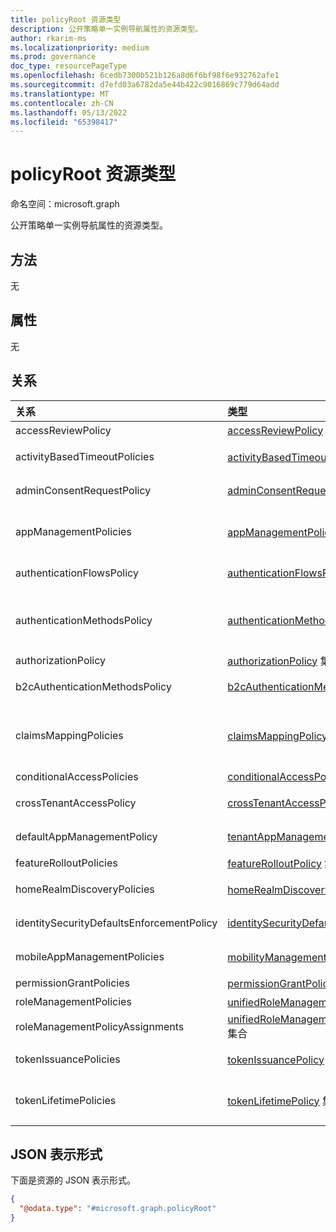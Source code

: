 ```yaml
---
title: policyRoot 资源类型
description: 公开策略单一实例导航属性的资源类型。
author: rkarim-ms
ms.localizationpriority: medium
ms.prod: governance
doc_type: resourcePageType
ms.openlocfilehash: 6cedb7300b521b126a8d6f6bf98f6e932762afe1
ms.sourcegitcommit: d7efd03a6782da5e44b422c9016869c779d64add
ms.translationtype: MT
ms.contentlocale: zh-CN
ms.lasthandoff: 05/13/2022
ms.locfileid: "65398417"
---
```

# <a name="policyroot-resource-type"></a>policyRoot 资源类型

命名空间：microsoft.graph

公开策略单一实例导航属性的资源类型。

## <a name="methods"></a>方法
无

## <a name="properties"></a>属性
无

## <a name="relationships"></a>关系

| 关系                              | 类型                                                                                                      | 说明                                                                                                                                                          |
|:------------------------------------------|:----------------------------------------------------------------------------------------------------------|:---------------------------------------------------------------------------------------------------------------------------------------------------------------------|
| accessReviewPolicy                        | [accessReviewPolicy](accessreviewpolicy.md)                                                               | 包含目录级访问评审设置的策略。                                                                                                     |
| activityBasedTimeoutPolicies              | [activityBasedTimeoutPolicy](activitybasedtimeoutpolicy.md) 集合                                    | 用于控制应用程序的 Web 会话空闲超时的策略。                                                                                        |
| adminConsentRequestPolicy                 | [adminConsentRequestPolicy](adminconsentrequestpolicy.md)                                                 | 为整个租户创建和管理同意请求的策略。                                                                                  |
| appManagementPolicies                     | [appManagementPolicy](appmanagementpolicy.md) 集合                                                  | 对特定应用程序和服务主体强制实施应用管理限制的策略，重写 defaultAppManagementPolicy。                   |
| authenticationFlowsPolicy                 | [authenticationFlowsPolicy](authenticationflowspolicy.md)                                                 | 外部用户自助注册体验的策略配置。                                                                                   |
| authenticationMethodsPolicy               | [authenticationMethodsPolicy](authenticationmethodspolicy.md)                                             | 允许其登录的身份验证方法和用户 (Azure AD) Azure Active Directory (中的 MFA)  (多重身份验证。 |
| authorizationPolicy                       | [authorizationPolicy](authorizationpolicy.md) 集合                                                  | 控制 Azure AD 授权设置的策略。                                                                                                            |
| b2cAuthenticationMethodsPolicy            | [b2cAuthenticationMethodsPolicy](b2cauthenticationmethodspolicy.md)                                       | 用于定义最终用户如何通过本地帐户注册的 Azure AD B2C 策略。                                                                                     |
| claimsMappingPolicies                     | [claimsMappingPolicy](claimsmappingpolicy.md) 集合                                                  | WS-Fed、SAML、OAuth 2.0 和 OpenID 连接协议的声明映射策略，用于向特定应用程序颁发的令牌。                                   |
| conditionalAccessPolicies                 | [conditionalAccessPolicy](conditionalaccesspolicy.md)                                                     | 定义访问方案的自定义规则。                                                                                                                     |
| crossTenantAccessPolicy                   | [crossTenantAccessPolicy](crosstenantaccesspolicy.md)                           | 定义与外部 Azure AD 租户交互时的访问方案的自定义规则。                                                                                                                     |
| defaultAppManagementPolicy                | [tenantAppManagementPolicy](tenantappmanagementpolicy.md)                                                 | 对所有应用程序和服务主体强制实施应用管理限制的租户范围策略。                                                        |
| featureRolloutPolicies                    | [featureRolloutPolicy](featurerolloutpolicy.md) 集合                                                | 与目录对象关联的功能推出策略。                                                                                                       |
| homeRealmDiscoveryPolicies                | [homeRealmDiscoveryPolicy](homerealmdiscoverypolicy.md) 集合                                        | 用于控制联合用户的 Azure AD 身份验证行为的策略。                                                                                          |
| identitySecurityDefaultsEnforcementPolicy | [identitySecurityDefaultsEnforcementPolicy](identitysecuritydefaultsenforcementpolicy.md)                 | 表示可防范常见攻击的安全默认值的策略。                                                                                |
| mobileAppManagementPolicies               | [mobilityManagementPolicy](mobilitymanagementpolicy.md) 集合                                        | 为移动管理 (MDM 或 MAM) 应用程序定义自动注册配置的策略。                                                            |
| permissionGrantPolicies                   | [permissionGrantPolicy](permissiongrantpolicy.md) 集合                                              | 指定可以授予许可的条件的策略。                                                                                         |
| roleManagementPolicies                    | [unifiedRoleManagementPolicy](../resources/unifiedrolemanagementpolicy.md) 集合                     | 表示角色管理策略。                                                                                                                             |
| roleManagementPolicyAssignments           | [unifiedRoleManagementPolicyAssignment](../resources/unifiedrolemanagementpolicyassignment.md) 集合 | 表示角色管理策略分配。                                                                                                                   |
| tokenIssuancePolicies                     | [tokenIssuancePolicy](tokenissuancepolicy.md) 集合                                                  | 指定 Azure AD 颁发的 SAML 令牌特征的策略。                                                                                     |
| tokenLifetimePolicies                     | [tokenLifetimePolicy](tokenlifetimepolicy.md) 集合                                                  | 控制 Azure AD 颁发的 JWT 访问令牌、ID 令牌或 SAML 1.1/2.0 令牌生存期的策略。                                                |

## <a name="json-representation"></a>JSON 表示形式
下面是资源的 JSON 表示形式。
<!-- {
  "blockType": "resource",
  "keyProperty": "id",
  "@odata.type": "microsoft.graph.policyRoot",
  "openType": false
}
-->
``` json
{
  "@odata.type": "#microsoft.graph.policyRoot"
}
```
